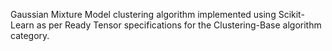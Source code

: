 Gaussian Mixture Model clustering algorithm implemented using Scikit-Learn as per Ready Tensor specifications for the Clustering-Base algorithm category.
